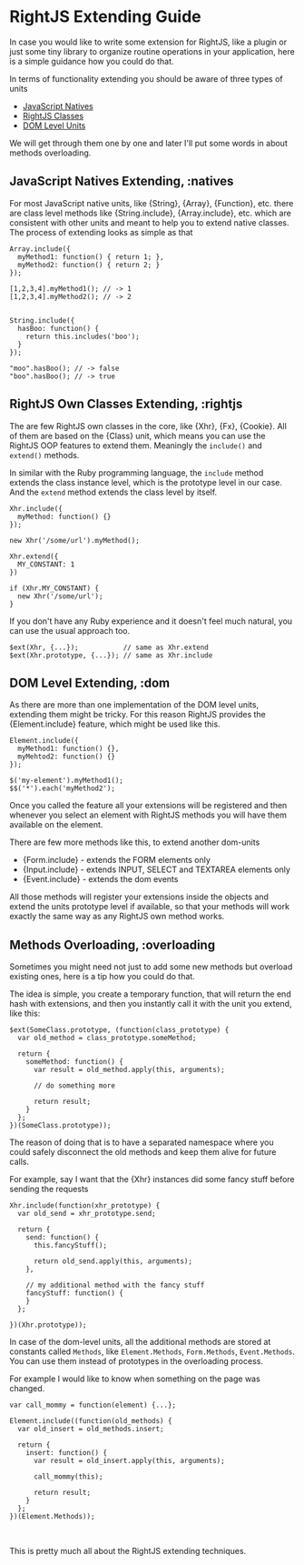 # RightJS Extending Guide

In case you would like to write some extension for RightJS, like a plugin or just some tiny library
to organize routine operations in your application, here is a simple guidance how you could do that.


In terms of functionality extending you should be aware of three types of units

* [JavaScript Natives](#natives)
* [RightJS Classes](#rightjs)
* [DOM Level Units](#dom)

We will get through them one by one and later I'll put some words in about methods overloading.


## JavaScript Natives Extending, :natives

For most JavaScript native units, like {String}, {Array}, {Function}, etc. there are class
level methods like {String.include}, {Array.include}, etc. which are consistent with
other units and meant to help you to extend native classes. The process of extending looks
as simple as that

    Array.include({
      myMethod1: function() { return 1; },
      myMethod2: function() { return 2; }
    });

    [1,2,3,4].myMethod1(); // -> 1
    [1,2,3,4].myMethod2(); // -> 2


    String.include({
      hasBoo: function() {
        return this.includes('boo');
      }
    });

    "moo".hasBoo(); // -> false
    "boo".hasBoo(); // -> true


## RightJS Own Classes Extending, :rightjs

The are few RightJS own classes in the core, like {Xhr}, {Fx}, {Cookie}. All of them are
based on the {Class} unit, which means you can use the RightJS OOP features to extend them.
Meaningly the `include()` and `extend()` methods.

In similar with the Ruby programming language, the `include` method extends the class instance
level, which is the prototype level in our case. And the `extend` method extends the class level
by itself.

    Xhr.include({
      myMethod: function() {}
    });

    new Xhr('/some/url').myMethod();

    Xhr.extend({
      MY_CONSTANT: 1
    })

    if (Xhr.MY_CONSTANT) {
      new Xhr('/some/url');
    }


If you don't have any Ruby experience and it doesn't feel much natural, you can use the usual approach too.

    $ext(Xhr, {...});           // same as Xhr.extend
    $ext(Xhr.prototype, {...}); // same as Xhr.include



## DOM Level Extending, :dom

As there are more than one implementation of the DOM level units, extending them might be tricky.
For this reason RightJS provides the {Element.include} feature, which might be used like this.

    Element.include({
      myMethod1: function() {},
      myMehtod2: function() {}
    });

    $('my-element').myMethod1();
    $$('*').each('myMethod2');

Once you called the feature all your extensions will be registered and then whenever you select
an element with RightJS methods you will have them available on the element.

There are few more methods like this, to extend another dom-units

* {Form.include} - extends the FORM elements only
* {Input.include} - extends INPUT, SELECT and TEXTAREA elements only
* {Event.include} - extends the dom events

All those methods will register your extensions inside the objects and extend the units
prototype level if available, so that your methods will work exactly the same way as any
RightJS own method works.


## Methods Overloading, :overloading

Sometimes you might need not just to add some new methods but overload existing ones,
here is a tip how you could do that.

The idea is simple, you create a temporary function, that will return the end hash with
extensions, and then you instantly call it with the unit you extend, like this:

    $ext(SomeClass.prototype, (function(class_prototype) {
      var old_method = class_prototype.someMethod;

      return {
        someMethod: function() {
          var result = old_method.apply(this, arguments);

          // do something more

          return result;
        }
      };
    })(SomeClass.prototype));

The reason of doing that is to have a separated namespace where you could safely disconnect
the old methods and keep them alive for future calls.

For example, say I want that the {Xhr} instances did some fancy stuff before sending the requests

    Xhr.include(function(xhr_prototype) {
      var old_send = xhr_prototype.send;

      return {
        send: function() {
          this.fancyStuff();

          return old_send.apply(this, arguments);
        },

        // my additional method with the fancy stuff
        fancyStuff: function() {
        }
      };

    })(Xhr.prototype));

In case of the dom-level units, all the additional methods are stored at constants called `Methods`,
like `Element.Methods`, `Form.Methods`, `Event.Methods`. You can use them instead of
prototypes in the overloading process.

For example I would like to know when something on the page was changed.

    var call_mommy = function(element) {...};

    Element.include((function(old_methods) {
      var old_insert = old_methods.insert;

      return {
        insert: function() {
          var result = old_insert.apply(this, arguments);

          call_mommy(this);

          return result;
        }
      };
    })(Element.Methods));

<p>&nbsp;</p>

This is pretty much all about the RightJS extending techniques.
